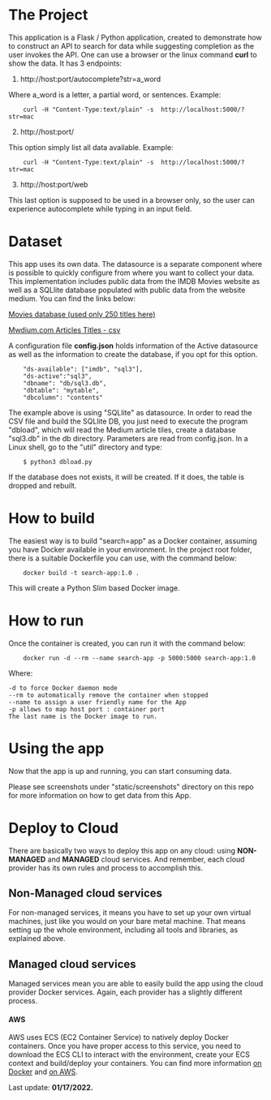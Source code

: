 # The Project
This application is a Flask / Python application, created to demonstrate how to construct an API to search for data while suggesting completion as the user invokes the API. One can use a browser or the linux command <b>curl</b> to show the data. It has 3 endpoints:

1. http://host:port/autocomplete?str=a_word

Where a_word is a letter, a partial word, or sentences. Example:

```angular2html
    curl -H "Content-Type:text/plain" -s  http://localhost:5000/?str=mac
```

2.  http://host:port/

This option simply list all data available. Example:


```angular2html
    curl -H "Content-Type:text/plain" -s  http://localhost:5000/?str=mac
```


3. http://host:port/web

This last option is supposed to be used in a browser only, so the user can experience autocomplete while typing in an input field.

# Dataset
This app uses its own data. The datasource is a separate component where is possible to quickly configure from where you want to collect your data. This implementation includes public data from the IMDB Movies website as well as a SQLlite database populated with public data from the website medium. You can find the links below:

[Movies database (used only 250 titles here)](https://rapidapi.com/blog/how-to-use-imdb-api/)


[Mwdium.com Articles Titles - csv](https://raw.githubusercontent.com/freeCodeCamp/open-data/master/medium-fCC-data/data/fccmediumTitles%20-%20Cleaned_Data.tsv)

A configuration file <b>config.json</b> holds information of the Active datasource as well as the information to create the database, if you opt for this option.

```angular2html
    "ds-available": ["imdb", "sql3"],
    "ds-active":"sql3",
    "dbname": "db/sql3.db",
    "dbtable": "mytable",
    "dbcolumn": "contents"

```

The example above is using "SQLlite" as datasource. In order to read the CSV file and build the SQLlite DB, you just need to execute the program "dbload", which will read the Medium article tiles, create a database "sql3.db" in the db directory. Parameters are read from config.json. In a Linux shell, go to the "util" directory and type:

```angular2html
    $ python3 dbload.py 
```

If the database does not exists, it will be created. If it does, the table is dropped and rebuilt.

# How to build
The easiest way is to build "search=app" as a Docker container, assuming you have Docker available in your environment. In the project root folder, there is a suitable Dockerfile you can use, with the command below:
```angular2html
    docker build -t search-app:1.0 . 
```
This will create a Python Slim based Docker image.

# How to run
Once the container is created, you can run it with the command below:
```angular2html
    docker run -d --rm --name search-app -p 5000:5000 search-app:1.0
```

Where:

    -d to force Docker daemon mode
    --rm to automatically remove the container when stopped
    --name to assign a user friendly name for the App
    -p allows to map host port : container port
    The last name is the Docker image to run.

# Using the app
Now that the app is up and running, you can start consuming data. 

Please see screenshots under "static/screenshots" directory on this repo for more information on how to get data from this App.

# Deploy to Cloud
There are basically two ways to deploy this app on any cloud: using <b>NON-MANAGED</b> and <b>MANAGED</b> cloud services. And remember, each cloud provider has its own rules and process to accomplish this.

## Non-Managed cloud services
For non-managed services, it means you have to set up your own virtual machines, just like you would on your bare metal machine. That means setting up the whole environment, including all tools and libraries, as explained above.  

## Managed cloud services
Managed services mean you are able to easily build the app using the cloud provider Docker services. Again, each provider has a slightly different process.

#### AWS

AWS uses ECS (EC2 Container Service) to natively deploy Docker containers. Once you have proper access to this service, you need to download the ECS CLI to interact with the environment, create your ECS context and build/deploy your containers. You can find more information [on Docker](https://docs.docker.com/cloud/ecs-integration/) and [on AWS](https://docs.aws.amazon.com/AmazonECS/latest/developerguide/docker-basics.html).

Last update: <b>01/17/2022.</b>